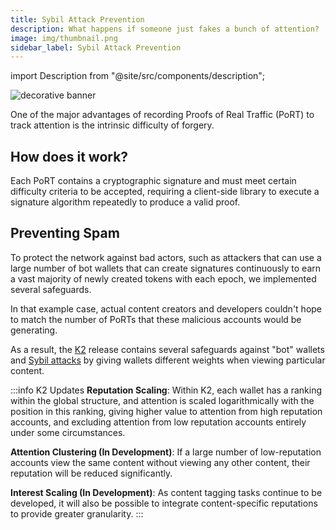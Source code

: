 ```yaml
---
title: Sybil Attack Prevention
description: What happens if someone just fakes a bunch of attention?
image: img/thumbnail.png
sidebar_label: Sybil Attack Prevention
---
```


import Description from "@site/src/components/description";

![decorative banner](/img/concepts/web3/sybil-attack-prevention.svg)

<Description text="What happens if someone just fakes a bunch of attention?" />

One of the major advantages of recording Proofs of Real Traffic (PoRT) to track attention is the intrinsic difficulty of forgery.

## How does it work?

Each PoRT contains a cryptographic signature and must meet certain difficulty criteria to be accepted, requiring a client-side library to execute a signature algorithm repeatedly to produce a valid proof.

## Preventing Spam

To protect the network against bad actors, such as attackers that can use a large number of bot wallets that can create signatures continuously to earn a vast majority of newly created tokens with each epoch, we implemented several safeguards.

In that example case, actual content creators and developers couldn't hope to match the number of PoRTs that these malicious accounts would be generating.

As a result, the [K2](https://blog.koii.network/Koii-Announces-K2/) release contains several safeguards against "bot" wallets and [Sybil attacks](https://en.wikipedia.org/wiki/Sybil_attack) by giving wallets different weights when viewing particular content.

:::info K2 Updates
**Reputation Scaling**: Within K2, each wallet has a ranking within the global structure, and attention is scaled logarithmically with the position in this ranking, giving higher value to attention from high reputation accounts, and excluding attention from low reputation accounts entirely under some circumstances.

**Attention Clustering (In Development)**: If a large number of low-reputation accounts view the same content without viewing any other content, their reputation will be reduced significantly.

**Interest Scaling (In Development)**: As content tagging tasks continue to be developed, it will also be possible to integrate content-specific reputations to provide greater granularity.
:::
